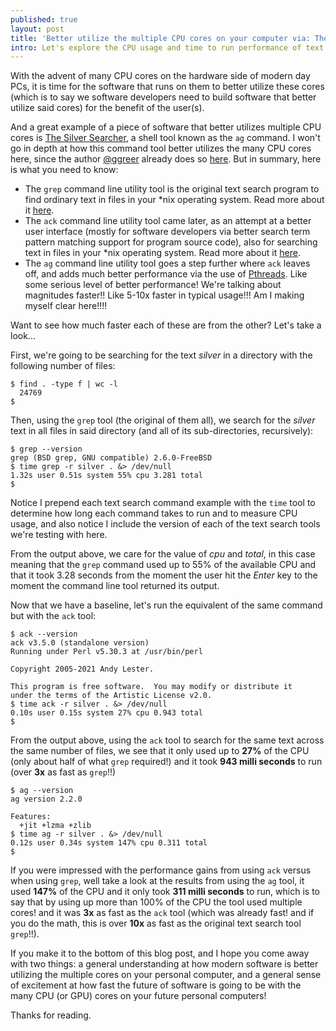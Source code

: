 ```yaml
---
published: true
layout: post
title: 'Better utilize the multiple CPU cores on your computer via: The Silver Searcher'
intro: Let's explore the CPU usage and time to run performance of text search command line utility tools
---
```


With the advent of many CPU cores on the hardware side of modern day PCs, it is time for the software that runs on them to better utilize these cores (which is to say we software developers need to build software that better utilize said cores) for the benefit of the user(s).

And a great example of a piece of software that better utilizes multiple CPU cores is [The Silver Searcher](https://geoff.greer.fm/ag/), a shell tool known as the `ag` command. I won't go in depth at how this command tool better utilizes the many CPU cores here, since the author [@ggreer](https://github.com/ggreer) already does so [here](https://github.com/ggreer/the_silver_searcher/blob/master/README.md). But in summary, here is what you need to know:
- The `grep` command line utility tool is the original text search program to find ordinary text in files in your *nix operating system. Read more about it [here](https://en.wikipedia.org/wiki/Grep).
- The `ack` command line utility tool came later, as an attempt at a better user interface (mostly for software developers via better search term pattern matching support for program source code), also for searching text in files in your *nix operating system. Read more about it [here](https://github.com/beyondgrep/ack3/).
- The `ag` command line utility tool goes a step further where `ack` leaves off, and adds much better performance via the use of [Pthreads](https://en.wikipedia.org/wiki/Pthreads). Like some serious level of better performance! We're talking about magnitudes faster!! Like 5-10x faster in typical usage!!! Am I making myself clear here!!!!

Want to see how much faster each of these are from the other? Let's take a look...

First, we're going to be searching for the text *silver* in a directory with the following number of files:
```shell
$ find . -type f | wc -l                                             
  24769
$ 
```

Then, using the `grep` tool (the original of them all), we search for the *silver* text in all files in said directory (and all of its sub-directories, recursively):
```shell
$ grep --version
grep (BSD grep, GNU compatible) 2.6.0-FreeBSD
$ time grep -r silver . &> /dev/null
1.32s user 0.51s system 55% cpu 3.281 total
$ 
```
Notice I prepend each text search command example with the `time` tool to determine how long each command takes to run and to measure CPU usage, and also notice I include the version of each of the text search tools we're testing with here.

From the output above, we care for the value of *cpu* and *total*, in this case meaning that the `grep` command used up to 55% of the available CPU and that it took 3.28 seconds from the moment the user hit the *Enter* key to the moment the command line tool returned its output.

Now that we have a baseline, let's run the equivalent of the same command but with the `ack` tool:
```shell
$ ack --version                  
ack v3.5.0 (standalone version)
Running under Perl v5.30.3 at /usr/bin/perl

Copyright 2005-2021 Andy Lester.

This program is free software.  You may modify or distribute it
under the terms of the Artistic License v2.0.
$ time ack -r silver . &> /dev/null                                     
0.10s user 0.15s system 27% cpu 0.943 total
$ 
```

From the output above, using the `ack` tool to search for the same text across the same number of files, we see that it only used up to **27%** of the CPU (only about half of what `grep` required!) and it took **943 milli seconds** to run (over **3x** as fast as `grep`!!)

```shell
$ ag --version
ag version 2.2.0

Features:
  +jit +lzma +zlib
$ time ag -r silver . &> /dev/null  
0.12s user 0.34s system 147% cpu 0.311 total
$ 
```
If you were impressed with the performance gains from using `ack` versus when using `grep`, well take a look at the results from using the `ag` tool, it used **147%** of the CPU and it only took **311 milli seconds** to run, which is to say that by using up more than 100% of the CPU the tool used multiple cores! and it was **3x**  as fast as the `ack` tool (which was already fast! and if you do the math, this is over **10x** as fast as the original text search tool `grep`!!).

If you make it to the bottom of this blog post, and I hope you come away with two things: a general understanding at how modern software is better utilizing the multiple cores on your personal computer, and a general sense of excitement at how fast the future of software is going to be with the many CPU (or GPU) cores on your future personal computers!

Thanks for reading.